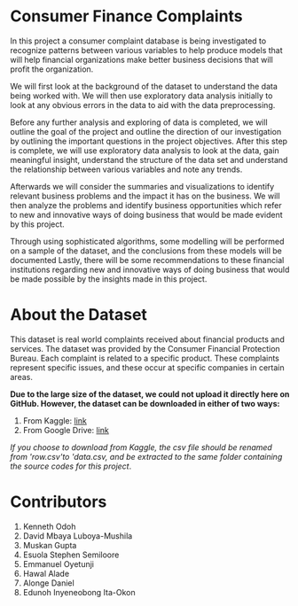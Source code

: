 # Consumer Finance Complaints

In this project a consumer complaint database is being investigated to recognize patterns between 
various variables to help produce models that will help financial organizations make better business 
decisions that will profit the organization. 

We will first look at the background of the dataset to understand the data being worked with. We 
will then use exploratory data analysis initially to look at any obvious errors in the data to aid with 
the data preprocessing.

Before any further analysis and exploring of data is completed, we will outline the goal of the project 
and outline the direction of our investigation by outlining the important questions in the project 
objectives.
After this step is complete, we will use exploratory data analysis to look at the data, gain meaningful 
insight, understand the structure of the data set and understand the relationship between various 
variables and note any trends.

Afterwards we will consider the summaries and visualizations to identify relevant business problems 
and the impact it has on the business. We will then analyze the problems and identify business 
opportunities which refer to new and innovative ways of doing business that would be made evident 
by this project.

Through using sophisticated algorithms, some modelling will be performed on a sample of the 
dataset, and the conclusions from these models will be documented
Lastly, there will be some recommendations to these financial institutions regarding new and 
innovative ways of doing business that would be made possible by the insights made in this project.

# About the Dataset
This dataset is real world complaints received about financial products and services. 
The dataset was provided by the Consumer Financial Protection Bureau.
Each complaint is related to a specific product. These complaints represent specific issues, and these occur at 
specific companies in certain areas. 

**Due to the large size of the dataset, we could not upload it directly here on GitHub. However, the dataset can be downloaded in either of two ways:**
1. From Kaggle: [link](https://www.kaggle.com/datasets/selener/consumer-complaint-database)
2. From Google Drive: [link](https://drive.google.com/file/d/1eWgKtoQExzLzfy1dYm8T8LrHfvAGXVkj/view?usp=share_link)

_If you choose to download from Kaggle, the csv file should be renamed from 'row.csv'to 'data.csv, and be extracted to the same folder containing the source codes for this project_.


# Contributors
1. Kenneth Odoh
2. David Mbaya Luboya-Mushila
3. Muskan Gupta
4. Esuola Stephen Semiloore
5. Emmanuel Oyetunji
6. Hawal Alade
7. Alonge Daniel
8. Edunoh Inyeneobong Ita-Okon



